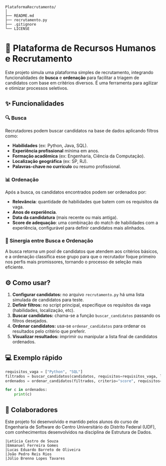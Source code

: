 ```
PlataformaRecrutamento/
│
├── README.md
├── recrutamento.py
├── .gitignore
└── LICENSE
```


# 🚀 Plataforma de Recursos Humanos e Recrutamento

Este projeto simula uma plataforma simples de recrutamento, integrando funcionalidades de **busca** e **ordenação** para facilitar a triagem de candidatos com base em critérios diversos. É uma ferramenta para agilizar e otimizar processos seletivos.

## ✨ Funcionalidades

### 🔍 Busca
Recrutadores podem buscar candidatos na base de dados aplicando filtros como:  
- **Habilidades** (ex: Python, Java, SQL).
- **Experiência profissional** mínima em anos.
- **Formação acadêmica** (ex: Engenharia, Ciência da Computação).
- **Localização geográfica** (ex: SP, RJ).
- **Palavras-chave no currículo** ou resumo profissional.

### 📊 Ordenação
Após a busca, os candidatos encontrados podem ser ordenados por:  
- **Relevância**: quantidade de habilidades que batem com os requisitos da vaga.
- **Anos de experiência**.
- **Data da candidatura** (mais recente ou mais antiga).
- **Score de adequação**: uma combinação do match de habilidades com a experiência, configurável para definir candidatos mais alinhados.

### 🤝 Sinergia entre Busca e Ordenação 
A busca retorna um pool de candidatos que atendem aos critérios básicos, e a ordenação classifica esse grupo para que o recrutador foque primeiro nos perfis mais promissores, tornando o processo de seleção mais eficiente.

## ⚙️ Como usar?

1. **Configurar candidatos:** no arquivo `recrutamento.py` há uma lista simulada de candidatos para teste.  
2. **Definir filtros:** no script principal, especifique os requisitos da vaga (habilidades, localização, etc).  
3. **Buscar candidatos:** chama-se a função `buscar_candidatos` passando os filtros desejados.  
4. **Ordenar candidatos:** usa-se `ordenar_candidatos` para ordenar os resultados pelo critério que preferir.  
5. **Visualizar resultados:** imprimir ou manipular a lista final de candidatos ordenados.

## 💻 Exemplo rápido

```python
requisitos_vaga = ["Python", "SQL"]
filtrados = buscar_candidatos(candidatos, requisitos=requisitos_vaga, localizacao="SP")
ordenados = ordenar_candidatos(filtrados, criterio="score", requisitos=requisitos_vaga)

for c in ordenados:
    print(c)

```

## 👥 Colaboradores
Este projeto foi desenvolvido e mantido pelos alunos do curso de Engenharia de Software do Centro Universitário do Distrito Federal (UDF), com conhecimentos
desenvolvidos na disciplina de Estrutura de Dados.

```
|Letícia Castro de Souza  
|Emmanuel Ferreira Gomes  
|Lucas Eduardo Barreto de Oliveira  
|João Pedro Reis Rios  
|Júlio Brenno Lopes Tavares
```

